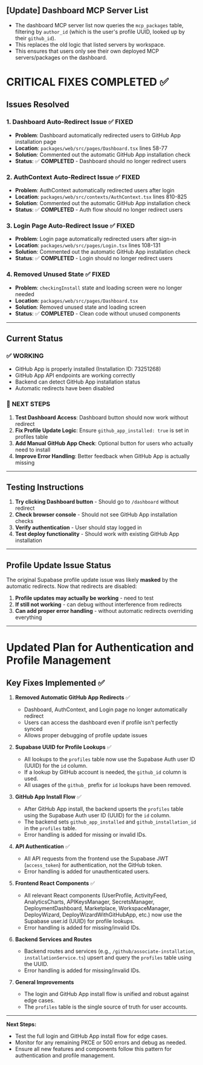 ## [Update] Dashboard MCP Server List

- The dashboard MCP server list now queries the `mcp_packages` table, filtering by `author_id` (which is the user's profile UUID, looked up by their `github_id`).
- This replaces the old logic that listed servers by workspace.
- This ensures that users only see their own deployed MCP servers/packages on the dashboard. 

# **CRITICAL FIXES COMPLETED** ✅

## **Issues Resolved**

### 1. **Dashboard Auto-Redirect Issue** ✅ **FIXED**
- **Problem**: Dashboard automatically redirected users to GitHub App installation page
- **Location**: `packages/web/src/pages/Dashboard.tsx` lines 58-77
- **Solution**: Commented out the automatic GitHub App installation check
- **Status**: ✅ **COMPLETED** - Dashboard should no longer redirect users

### 2. **AuthContext Auto-Redirect Issue** ✅ **FIXED**
- **Problem**: AuthContext automatically redirected users after login
- **Location**: `packages/web/src/contexts/AuthContext.tsx` lines 810-825
- **Solution**: Commented out the automatic GitHub App installation check
- **Status**: ✅ **COMPLETED** - Auth flow should no longer redirect users

### 3. **Login Page Auto-Redirect Issue** ✅ **FIXED**
- **Problem**: Login page automatically redirected users after sign-in
- **Location**: `packages/web/src/pages/Login.tsx` lines 108-131
- **Solution**: Commented out the automatic GitHub App installation check
- **Status**: ✅ **COMPLETED** - Login should no longer redirect users

### 4. **Removed Unused State** ✅ **FIXED**
- **Problem**: `checkingInstall` state and loading screen were no longer needed
- **Location**: `packages/web/src/pages/Dashboard.tsx`
- **Solution**: Removed unused state and loading screen
- **Status**: ✅ **COMPLETED** - Clean code without unused components

---

## **Current Status**

### ✅ **WORKING**
- GitHub App is properly installed (Installation ID: 73251268)
- GitHub App API endpoints are working correctly
- Backend can detect GitHub App installation status
- Automatic redirects have been disabled

### 🔄 **NEXT STEPS**
1. **Test Dashboard Access**: Dashboard button should now work without redirect
2. **Fix Profile Update Logic**: Ensure `github_app_installed: true` is set in profiles table
3. **Add Manual GitHub App Check**: Optional button for users who actually need to install
4. **Improve Error Handling**: Better feedback when GitHub App is actually missing

---

## **Testing Instructions**

1. **Try clicking Dashboard button** - Should go to `/dashboard` without redirect
2. **Check browser console** - Should not see GitHub App installation checks
3. **Verify authentication** - User should stay logged in
4. **Test deploy functionality** - Should work with existing GitHub App installation

---

## **Profile Update Issue Status**

The original Supabase profile update issue was likely **masked** by the automatic redirects. Now that redirects are disabled:

1. **Profile updates may actually be working** - need to test
2. **If still not working** - can debug without interference from redirects
3. **Can add proper error handling** - without automatic redirects overriding everything

---

# Updated Plan for Authentication and Profile Management

## Key Fixes Implemented ✅

1. **Removed Automatic GitHub App Redirects** ✅
   - Dashboard, AuthContext, and Login page no longer automatically redirect
   - Users can access the dashboard even if profile isn't perfectly synced
   - Allows proper debugging of profile update issues

2. **Supabase UUID for Profile Lookups** ✅
   - All lookups to the `profiles` table now use the Supabase Auth user ID (UUID) for the `id` column.
   - If a lookup by GitHub account is needed, the `github_id` column is used.
   - All usages of the `github_` prefix for `id` lookups have been removed.

3. **GitHub App Install Flow** ✅
   - After GitHub App install, the backend upserts the `profiles` table using the Supabase Auth user ID (UUID) for the `id` column.
   - The backend sets `github_app_installed` and `github_installation_id` in the `profiles` table.
   - Error handling is added for missing or invalid IDs.

4. **API Authentication** ✅
   - All API requests from the frontend use the Supabase JWT (`access_token`) for authentication, not the GitHub token.
   - Error handling is added for unauthenticated users.

5. **Frontend React Components** ✅
   - All relevant React components (UserProfile, ActivityFeed, AnalyticsCharts, APIKeysManager, SecretsManager, DeploymentDashboard, Marketplace, WorkspaceManager, DeployWizard, DeployWizardWithGitHubApp, etc.) now use the Supabase user.id (UUID) for profile lookups.
   - Error handling is added for missing/invalid IDs.

6. **Backend Services and Routes**
   - Backend routes and services (e.g., `/github/associate-installation`, `installationService.ts`) upsert and query the `profiles` table using the UUID.
   - Error handling is added for missing/invalid IDs.

7. **General Improvements**
   - The login and GitHub App install flow is unified and robust against edge cases.
   - The `profiles` table is the single source of truth for user accounts.

---

**Next Steps:**
- Test the full login and GitHub App install flow for edge cases.
- Monitor for any remaining PKCE or 500 errors and debug as needed.
- Ensure all new features and components follow this pattern for authentication and profile management. 